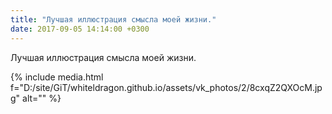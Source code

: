 ```yaml
---
title: "Лучшая иллюстрация смысла моей жизни."
date: 2017-09-05 14:14:00 +0300
---
```


Лучшая иллюстрация смысла моей жизни.

{% include media.html f="D:/site/GiT/whiteldragon.github.io/assets/vk_photos/2/8cxqZ2QXOcM.jpg" alt="" %}
